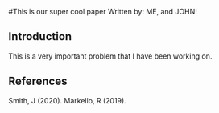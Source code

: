 #This is our super cool paper
Written by: ME, and JOHN!

## Introduction

This is a very important problem that I have been working on.

## References

Smith, J (2020).
Markello, R (2019).
